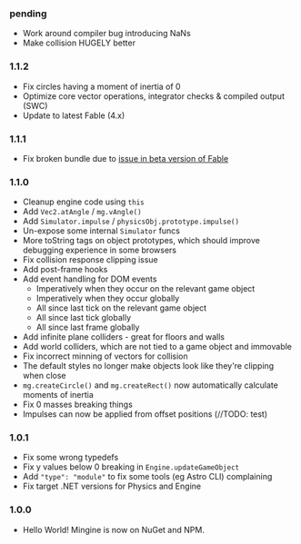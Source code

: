 ### pending
- Work around compiler bug introducing NaNs
- Make collision HUGELY better

### 1.1.2
- Fix circles having a moment of inertia of 0
- Optimize core vector operations, integrator checks & compiled output (SWC)
- Update to latest Fable (4.x)

### 1.1.1
- Fix broken bundle due to [issue in beta version of Fable](https://github.com/fable-compiler/Fable/issues/3306)

### 1.1.0
- Cleanup engine code using `this`
- Add `Vec2.atAngle` / `mg.vAngle()`
- Add `Simulator.impulse` / `physicsObj.prototype.impulse()`
- Un-expose some internal `Simulator` funcs
- More toString tags on object prototypes, which should improve debugging experience in some browsers
- Fix collision response clipping issue
- Add post-frame hooks
- Add event handling for DOM events
  * Imperatively when they occur on the relevant game object
  * Imperatively when they occur globally
  * All since last tick on the relevant game object
  * All since last tick globally
  * All since last frame globally
- Add infinite plane colliders - great for floors and walls
- Add world colliders, which are not tied to a game object and immovable
- Fix incorrect minning of vectors for collision
- The default styles no longer make objects look like they're clipping when close
- `mg.createCircle()` and `mg.createRect()` now automatically calculate moments of inertia
- Fix 0 masses breaking things
- Impulses can now be applied from offset positions (//TODO: test)

### 1.0.1
- Fix some wrong typedefs
- Fix y values below 0 breaking in `Engine.updateGameObject`
- Add `"type": "module"` to fix some tools (eg Astro CLI) complaining
- Fix target .NET versions for Physics and Engine

### 1.0.0
 - Hello World! Mingine is now on NuGet and NPM.